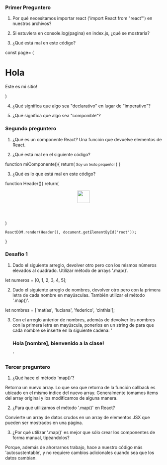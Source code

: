 ### Primer Preguntero

1. Por qué necesitamos importar react ('import React from "react"') en nuestros archivos?

2. Si estuviera en console.log(pagina) en index.js, ¿qué se mostraría?

3. ¿Qué está mal en este código?

const page= (
    <h1>Hola</h1>
    <p>Este es mi sitio!</p>
)

4. ¿Qué significa que algo sea "declarativo" en lugar de "imperativo"?

5. ¿Qué significa que algo sea "componible"?

### Segundo preguntero

1. ¿Qué es un componente React?
Una función que devuelve elementos de React.

2. ¿Qué está mal en el siguiente código?

function miComponente(){
    return(
        <small>Soy un texto pequeño!</small>
    )
}

3. ¿Qué es lo que está mal en este código?

function Header(){
    return(
        <header>
            <nav>
                <img src="./react-logo.png" width="40px" />
            </nav>
        </header>
    )

    ReactDOM.render(Header(), document.getElementById('root'));
}

### Desafío 1

1. Dado el siguiente arreglo, devolver otro pero con los mismos números elevados al cuadrado. Utilizar método de arrays '.map()'.

let numeros = [0, 1, 2, 3, 4, 5];

2. Dado el siguiente arreglo de nombres, devolver otro pero con la primera letra de cada nombre en mayúsculas. También utilizar el método '.map()'.

let nombres = ['matías', 'luciana', 'federico', 'cinthia'];

3. Con el arreglo anterior de nombres, además de devolver los nombres con la primera letra en mayúscula, ponerlos en un string de para que cada nombre se inserte en la siguiente cadena: '<h3>Hola [nombre], bienvenido a la clase!</h3>'

### Tercer preguntero

1. ¿Qué hace el método 'map()'?

Retorna un nuevo array. Lo que sea que retorna de la función callback es ubicado en el mismo índice del nuevo array.
Generalmente tomamos items del array original y los modificamos de alguna manera.

2. ¿Para qué utilizamos el método '.map()' en React?

Convierte un array de datos crudos en un array de elementos JSX que pueden ser mostrados en una página.

3. ¿Por qué utilizar '.map()' es mejor que sólo crear los componentes de forma manual, tipéandolos?

Porque, además de ahorrarnos trabajo, hace a nuestro código más 'autosustentable', y no requiere cambios adicionales cuando sea que los datos cambian.